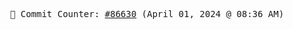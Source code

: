 <p align="center">
    <samp>
        📮 Commit Counter: <a href="https://github.com/Javascript-void0/Javascript-void0/commits/main">#86630</a> (April 01, 2024 @ 08:36 AM)
    </samp>
</p>